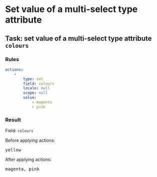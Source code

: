 [comment]: <> (This file is auto-generated based on example-provider.)
# Set value of a multi-select type attribute

## Task: set value of a multi-select type attribute `colours`

### Rules

```yaml
actions:
    -
        type: set
        field: colours
        locale: null
        scope: null
        value:
            - magenta
            - pink
```

### Result

Field: `colours`

Before applying actions: <pre>yellow</pre>

After applying actions: <pre>magenta, pink</pre>
